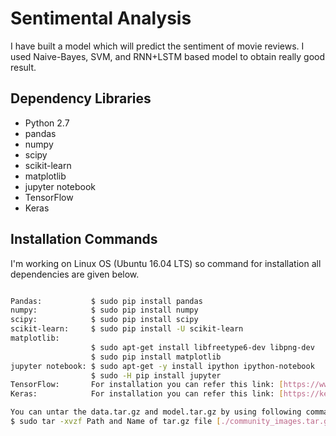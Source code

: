 # Sentimental Analysis

I have built a model which will predict the sentiment of movie reviews. I used Naive-Bayes, SVM, and RNN+LSTM based model to obtain really good result.

## Dependency Libraries

* Python 2.7
* pandas
* numpy
* scipy
* scikit-learn
* matplotlib
* jupyter notebook
* TensorFlow
* Keras

## Installation Commands
I'm working on Linux OS (Ubuntu 16.04 LTS) so command for installation all dependencies are given below.

```bash

Pandas:           $ sudo pip install pandas
numpy:            $ sudo pip install numpy
scipy:            $ sudo pip install scipy
scikit-learn:     $ sudo pip install -U scikit-learn
matplotlib: 
                  $ sudo apt-get install libfreetype6-dev libpng-dev
                  $ sudo pip install matplotlib 
jupyter notebook: $ sudo apt-get -y install ipython ipython-notebook
                  $ sudo -H pip install jupyter
TensorFlow:       For installation you can refer this link: [https://www.tensorflow.org/install/install_linux]
Keras:            For installation you can refer this link: [https://keras.io/#installation]

```
```bash
You can untar the data.tar.gz and model.tar.gz by using following command.
$ sudo tar -xvzf Path and Name of tar.gz file [./community_images.tar.gz]

```
